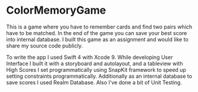 # ColorMemoryGame

This is a game where you have to remember cards and find two pairs which have to be matched. In the end of the game you can save your best score into internal database. 
I built this game as an assignment and would like to share my source code publicly. 

To write the app I used Swift 4 with Xcode 9. While developing User Interface I built it with a storyboard and autolayout, and a tableview with High Scores I set programmatically using SnapKit framework to speed up setting constraints programmatically. Additionally as an internal database to save scores I used Realm Database. 
Also I've done a bit of Unit Testing. 


